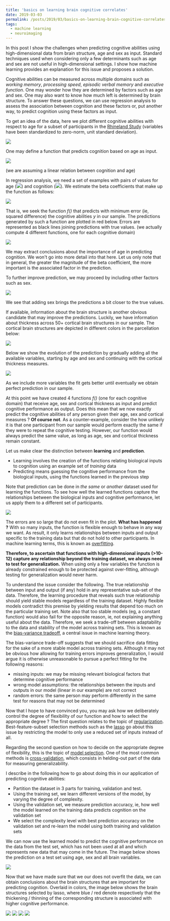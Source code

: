 ```yaml
---
title: 'basics on learning brain cognitive correlates'
date: 2019-03-03
permalink: /posts/2019/03/basics-on-learning-brain-cognitive-correlates/
tags:
  - machine learning
  - neuroimaging
---
```


In this post I show the challenges when predicting cognitive abilities using high-dimensional data from brain structure, age and sex as input.
Standard techniques used when considering only a few determinants such as age and sex are not useful in high-dimensional settings.
I show how machine learning provides an explanation for this issue and proposes a solution.

Cognitive abilities can be measured across multiple domains such as _working memory_, _processing speed_, _episodic verbal memory_ and _executive function_.
One may wonder how they are determined by factors such as age and sex.
One may also want to know how much left is determined by brain structure.
To answer these questions, we can use regression analysis to assess the association between cognition and these factors or, put another way, to predict cognition using these factors as input.

To get an idea of the data, here we plot different cognitive abilities with respect to age for a subset of participants in the [Rhineland Study](https://www.rheinland-studie.de/) (variables have been standardized to zero-norm, unit standard deviation).

![](/images/blog/2019-03-03-basics-on-learning-brain-cognitive-correlates/plot_cog_age.png)

One may define a function that predicts cognition based on age as input.

![](/images/blog/2019-03-03-basics-on-learning-brain-cognitive-correlates/fn_cog_age.png)

(we are assuming a linear relation between cognition and age)

In regression analysis, we need a set of examples with pairs of values for age (![](/images/blog/2019-03-03-basics-on-learning-brain-cognitive-correlates/x.png)) and cognition (![](/images/blog/2019-03-03-basics-on-learning-brain-cognitive-correlates/y.png)). 
We estimate the beta coefficients that make up the function as follows:

![](/images/blog/2019-03-03-basics-on-learning-brain-cognitive-correlates/fn_opt.png)

That is, we seek the function _f()_ that predicts with minimum error (ie, squared difference) the cognitive abilities _y_ in our sample.
The predictions generated by such a function are plotted in red below.
Errors are represented as black lines joining predictions with true values.
(we actually compute 4 different functions, one for each cognitive domain)

![](/images/blog/2019-03-03-basics-on-learning-brain-cognitive-correlates/plot_cog_age_pred1.png)

We may extract conclusions about the importance of age in predicting cognition.
We won't go into more detail into that here.
Let us only note that in general, the greater the magnitude of the beta coefficient, the more important is the associated factor in the prediction.

To further improve prediction, we may proceed by including other factors such as sex.

![](/images/blog/2019-03-03-basics-on-learning-brain-cognitive-correlates/plot_cog_age_pred2.png)

We see that adding sex brings the predictions a bit closer to the true values.

If available, information about the brain structure is another obvious candidate that may improve the predictions.
Luckily, we have information about thickness across 50+ cortical brain structures in our sample.
The cortical brain structures are depicted in different colors in the parcellation below:

![](/images/blog/2019-03-03-basics-on-learning-brain-cognitive-correlates/rois.png)

Below we show the evolution of the prediction by gradually adding all the available variables, starting by age and sex and continuing with the cortical thickness measures.

![](/images/blog/2019-03-03-basics-on-learning-brain-cognitive-correlates/lars_anim.gif)

As we include more variables the fit gets better until eventually we obtain perfect prediction in our sample.

At this point we have created 4 functions _f()_ (one for each cognitive domain) that receive age, sex and cortical thickness as input and predict cognitive performance as output.
Does this mean that we now exactly predict the cognitive abilities of any person given their age, sex and cortical measures ?
**Of course not**. 
As a counter-example, consider the how unlikely it is that one participant from our sample would perform exactly the same if they were to repeat the cognitive testing.
However, our function would always predict the same value, as long as age, sex and cortical thickness remain constant.

Let us make clear the distinction between **learning** and **prediction**.
- Learning involves the creation of the functions relating biological inputs to cognition using an example set of _training_ data
- Predicting means guessing the cognitive performance from the biological inputs, using the functions learned in the previous step

Note that prediction can be done in _the same_ or _another_ dataset used for learning the functions.
To see how well the learned functions capture the relationships between the biological inputs and cognitive performance, let us apply them to a different set of participants.

![](/images/blog/2019-03-03-basics-on-learning-brain-cognitive-correlates/plot_oos.png)

The errors are so large that do not even fit in the plot.
**What has happened ?**
With so many inputs, the function is flexible enough to behave in any way we want.
As result, it only learns relationships between inputs and output specific to the training data but that do not hold to other participants.
In machine learning terms, this is known as [overfitting](https://en.wikipedia.org/wiki/Overfitting).

**Therefore, to ascertain that functions with high-dimensional inputs (>10-12) capture any relationship beyond the training dataset, we always need to test for generalization.**
When using only a few variables the function is already constrained enough to be protected against over-fitting, although testing for generalization would never harm.

To understand the issue consider the following.
The true relationship between input and output (if any) hold in any representative sub-set of the data.
Therefore, the learning procedure that reveals such true relationship should yield stable models regardless of the training dataset.
Highly flexible models contradict this premise by yielding results that depend too much on the particular training set.
Note also that too stable models (eg, a constant function) would also fail for the opposite reason, ie, not explaining anything useful about the data.
Therefore, we seek a trade-off between adaptability to the data and stability of the model across training sets.
This is known as the [bias-variance tradeoff](https://en.wikipedia.org/wiki/Bias%E2%80%93variance_tradeoff), a central issue in machine learning theory.

The bias-variance trade-off suggests that we should sacrifice data fitting for the sake of a more stable model across training sets.
Although it may not be obvious how allowing for training errors improves generalization, I would argue it is otherwise unreasonable to pursue a perfect fitting for the following reasons:
- missing inputs: we may be missing relevant biological factors that determine cognitive performance
- wrong model assumptions: the relationships between the inputs and outputs in our model (linear in our example) are not correct
- random errors: the same person may perform differently in the same test for reasons that may not be determined

Now that I hope to have convinced you, you may ask how we deliberately control the degree of flexibility of our function and how to select the appropriate degree ?
The first question relates to the topic of [regularization](https://en.wikipedia.org/wiki/Regularization_(mathematics)).
Best-feature-subset selection methods such as the [lasso](https://en.wikipedia.org/wiki/Lasso_(statistics)) go about this issue by restricting the model to only use a reduced set of inputs instead of all.

Regarding the second question on how to decide on the appropriate degree of flexibility, this is the topic of [model selection](https://en.wikipedia.org/wiki/Model_selection).
One of the most common methods is [cross-validation](https://en.wikipedia.org/wiki/Cross-validation_(statistics)), which consists in helding-out part of the data for measuring generalizability.
 
I describe in the following how to go about doing this in our application of predicting cognitive abilities:
- Partition the dataset in 3 parts for training, validation and test.
- Using the training set, we learn different versions of the model, by varying the degree of complexity.
- Using the validation set, we measure prediction accuracy, ie, how well the model learned on the training data predicts cognition on the validation set
- We select the complexity level with best prediction accuracy on the validation set and re-learn the model using both training and validation sets

We can now use the learned model to predict the cognitive performance on the data from the test set, which has not been used at all and which represents new data that may come in the future.
The image below shows the prediction on a test set using age, sex and all brain variables.

![](/images/blog/2019-03-03-basics-on-learning-brain-cognitive-correlates/plot_lasso.png)

Now that we have made sure that we our does not overfit the data, we can obtain conclusions about the brain structures that are important for predicting cognition.
Overlaid in colors, the image below shows the brain structures selected by lasso, where blue / red denote respectively that the  thickening / thinning of the corresponding structure is associated with higher cognitive performance.


![](/images/blog/2019-03-03-basics-on-learning-brain-cognitive-correlates/ef_dorsal.png)
![](/images/blog/2019-03-03-basics-on-learning-brain-cognitive-correlates/evm_dorsal.png)
![](/images/blog/2019-03-03-basics-on-learning-brain-cognitive-correlates/ps_dorsal.png)
![](/images/blog/2019-03-03-basics-on-learning-brain-cognitive-correlates/wm_dorsal.png)

